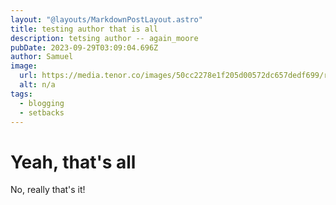 ```yaml
---
layout: "@layouts/MarkdownPostLayout.astro"
title: testing author that is all
description: tetsing author -- again_moore
pubDate: 2023-09-29T03:09:04.696Z
author: Samuel
image:
  url: https://media.tenor.co/images/50cc2278e1f205d00572dc657dedf699/raw
  alt: n/a
tags:
  - blogging
  - setbacks
---
```

# Yeah, that's all
No, really that's it!